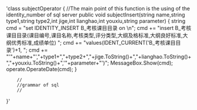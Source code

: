 'class subjectOperator
{
        //The main point of this function is the using of the identity_number of sql server
        public void subjectInsert(string name,string type1,string type2,int jige,int lianghao,int youxiu,string parameter)
        {
            string cmd = "set IDENTITY_INSERT B_考核课目目录 on \n";
            cmd += "insert B_考核课目目录(课目编号,课目名称,考核类型,评分类型,大纲及格标准,大纲良好标准,大纲优秀标准,成绩单位) ";
            cmd += "values(IDENT_CURRENT('B_考核课目目录')+1, ";
            cmd += "'"+name+"',"+type1+","+type2+","+jige.ToString()+","+lianghao.ToString()+","+youxiu.ToString()+",'"+parameter+"')";
            MessageBox.Show(cmd);
            operate.OperateDate(cmd);
        }
        
        //
        //grammar of sql
        //
        
        
}'

